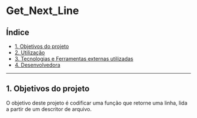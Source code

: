 # Get_Next_Line

## Índice

* [1. Objetivos do projeto](#1-objetivos-do-projeto)
* [2. Utilização](#2-utilização)
* [3. Tecnologias e Ferramentas externas utilizadas](#3-tecnologias-e-ferramentas-externas-utilizadas)
* [4. Desenvolvedora](#4-Desenvolvedora)

***

## 1. Objetivos do projeto

O objetivo deste projeto é codificar uma função que retorne uma linha, lida a partir de um descritor de arquivo.

